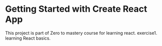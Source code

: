 # Getting Started with Create React App

This project is part of Zero to mastery course for learning react.
exercise1. learning React basics.
